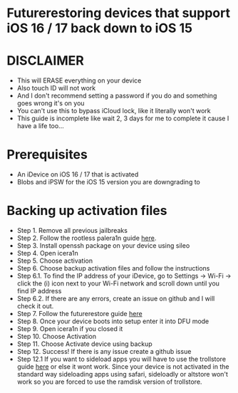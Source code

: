 # Futurerestoring devices that support iOS 16 / 17 back down to iOS 15
# DISCLAIMER
 - This will ERASE everything on your device
 - Also touch ID will not work
 - And I don't recommend setting a password if you do and something goes wrong it's on you
 - You can't use this to bypass iCloud lock, like it literally won't work
 - This guide is incomplete like wait 2, 3 days for me to complete it cause I have a life too...
# Prerequisites
 - An iDevice on iOS 16 / 17 that is activated
 - Blobs and iPSW for the iOS 15 version you are downgrading to

# Backing up activation files
 - Step 1. Remove all previous jailbreaks
 - Step 2. Follow the rootless palera1n guide [here](https://github.com/hiylx/icera1n/blob/main/Guides/jailbreaking.md).
 - Step 3. Install openssh package on your device using sileo
 - Step 4. Open icera1n
 - Step 5. Choose activation
 - Step 6. Choose backup activation files and follow the instructions
 - Step 6.1. To find the IP address of your iDevice, go to Settings -> Wi-Fi -> click the (i) icon next to your Wi-Fi network and scroll down until you find IP address
 - Step 6.2. If there are any errors, create an issue on github and I will check it out.
 - Step 7. Follow the futurerestore guide [here](https://github.com/hiylx/icera1n/blob/main/Guides/futurerestore.md)
 - Step 8. Once your device boots into setup enter it into DFU mode
 - Step 9. Open icera1n if you closed it
 - Step 10. Choose Activation
 - Step 11. Choose Activate device using backup
 - Step 12. Success! If there is any issue create a github issue
 - Step 12.1 If you want to sideload apps you will have to use the trollstore guide [here](https://github.com/hiylx/icera1n/blob/main/Guides/trolstore.md) or else it wont work. Since your device is not activated in the standard way sideloading apps using safari, sideloadly or altstore won't work so you are forced to use the ramdisk version of trollstore.
